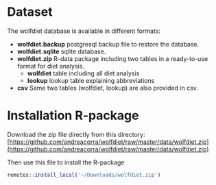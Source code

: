 # Dataset

The wolfdiet database is available in different formats:

* **wolfdiet.backup** postgresql backup file to restore the database. 
* **wolfdiet.sqlite** sqlite database.  
* **wolfdiet.zip** R-data package including two tables in a ready-to-use format for diet analysis.
  * **wolfdiet** table including all diet analysis
  * **lookup** lookup table explaining abbreviations 
* **csv** Same two tables (wolfdiet, lookup) are also provided in csv. 

# Installation R-package

Download the zip file directly from this directory: [https://github.com/andreacorra/wolfdiet/raw/master/data/wolfdiet.zip](https://github.com/andreacorra/wolfdiet/raw/master/data/wolfdiet.zip)

Then use this file to install the R-package

``` r
remotes::install_local('~/Downloads/wolfdiet.zip')
``` 
